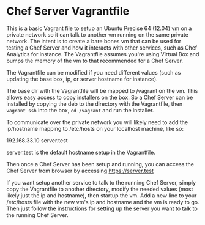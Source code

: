 # Chef Server Vagrantfile

This is a basic Vagrant file to setup an Ubuntu Precise 64 (12.04) vm on a private network so it can talk to another vm running on the same private network. The intent is to create a bare bones vm that can be used for testing a Chef Server and how it interacts with other services, such as Chef Analytics for instance. The Vagrantfile assumes you're using Virtual Box and bumps the memory of the vm to that recommended for a Chef Server.

The Vagrantfile can be modified if you need different values (such as updating the base box, ip, or server hostname for instance).

The base dir with the Vagrantfile will be mapped to /vagrant on the vm. This allows easy access to copy installers on the box. So a Chef Server can be installed by copying the deb to the directory with the Vagrantfile, then ```vagrant ssh``` into the box, ```cd /vagrant``` and run the installer.

To communicate over the private network you will likely need to add the ip/hostname mapping to /etc/hosts on your localhost machine, like so:

192.168.33.10 server.test

server.test is the default hostname setup in the Vagrantfile.

Then once a Chef Server has been setup and running, you can access the  Chef Server from browser by accessing https://server.test

If you want setup another service to talk to the running Chef Server, simply copy the Vagrantfile to another directory, modify the needed values (most likely just the ip and hostname), then startup the vm. Add a new line to your /etc/hosts file with the new vm's ip and hostname and the vm is ready to go. Then just follow the instructions for setting up the server you want to talk to the running Chef Server.

